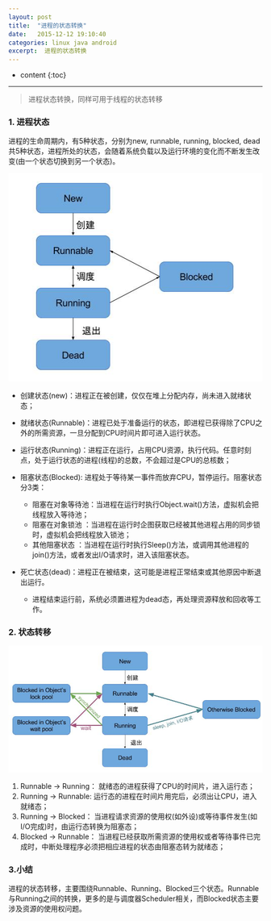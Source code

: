 ```yaml
---
layout: post
title:  "进程的状态转换"
date:   2015-12-12 19:10:40
categories: linux java android
excerpt:  进程的状态转换
---
```


* content
{:toc}


---

> 进程状态转换，同样可用于线程的状态转移

### 1. 进程状态

进程的生命周期内，有5种状态，分别为new, runnable, running, blocked, dead共5种状态，进程所处的状态，会随着系统负载以及运行环境的变化而不断发生改变(由一个状态切换到另一个状态)。

![process_status](\images\android-process\process_manage1.jpg)

- 创建状态(new)：进程正在被创建，仅仅在堆上分配内存，尚未进入就绪状态；
 
- 就绪状态(Runnable)：进程已处于准备运行的状态，即进程已获得除了CPU之外的所需资源，一旦分配到CPU时间片即可进入运行状态。

- 运行状态(Running)：进程正在运行，占用CPU资源，执行代码。任意时刻点，处于运行状态的进程(线程)的总数，不会超过是CPU的总核数；

- 阻塞状态(Blocked): 进程处于等待某一事件而放弃CPU，暂停运行。阻塞状态分3类：
	- 阻塞在对象等待池：当进程在运行时执行Object.wait()方法，虚拟机会把线程放入等待池；
	- 阻塞在对象锁池  ：当进程在运行时企图获取已经被其他进程占用的同步锁时，虚拟机会把线程放入锁池；
	- 其他阻塞状态    ：当进程在运行时执行Sleep()方法，或调用其他进程的join()方法，或者发出I/O请求时，进入该阻塞状态。



- 死亡状态(dead)：进程正在被结束，这可能是进程正常结束或其他原因中断退出运行。
	- 进程结束运行前，系统必须置进程为dead态，再处理资源释放和回收等工作。

### 2. 状态转移

![process_status](\images\android-process\process_manage2.jpg)

1. Runnable -> Running： 就绪态的进程获得了CPU的时间片，进入运行态；
2. Running  -> Runnable: 运行态的进程在时间片用完后，必须出让CPU，进入就绪态；
3. Running -> Blocked： 当进程请求资源的使用权(如外设)或等待事件发生(如I/O完成)时，由运行态转换为阻塞态；
4. Blocked -> Runnable： 当进程已经获取所需资源的使用权或者等待事件已完成时，中断处理程序必须把相应进程的状态由阻塞态转为就绪态；

### 3.小结

进程的状态转移，主要围绕Runnable、Running、Blocked三个状态。Runnable与Running之间的转换，更多的是与调度器Scheduler相关，而Blocked状态主要涉及资源的使用权问题。